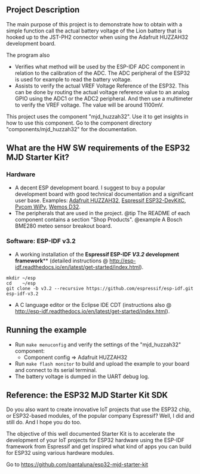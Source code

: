 ## Project Description
The main purpose of this project is to demonstrate how to obtain with a simple function call the actual battery voltage of the Lion battery that is hooked up to the JST-PH2 connector when using the Adafruit HUZZAH32 development board.



The program also

- Verifies what method will be used by the ESP-IDF ADC component in relation to the calibration of the ADC. The ADC peripheral of the ESP32 is used for example to read the battery voltage.
- Assists to verify the actual VREF Voltage Reference of the ESP32. This can be done by routing the actual voltage reference value to an analog GPIO using the ADC1 or the ADC2 peripheral. And then use a multimeter to verify the VREF voltage. The value will be around 1100mV.



This project uses the component "mjd_huzzah32". Use it to get insights in how to use this component. Go to the component directory "components/mjd_huzzah32" for the documentation.



## What are the HW SW requirements of the ESP32 MJD Starter Kit?

### Hardware

- A decent ESP development board. I suggest to buy a popular development board with good technical documentation and a significant user base. Examples: [Adafruit HUZZAH32](https://www.adafruit.com/product/3405),  [Espressif ESP32-DevKitC](http://espressif.com/en/products/hardware/esp32-devkitc/overview), [Pycom WiPy](https://pycom.io/hardware/), [Wemos D32](https://wiki.wemos.cc/products:d32:d32).
- The peripherals that are used in the project.
  @tip The README of each component contains a section "Shop Products".
  @example A Bosch BME280 meteo sensor breakout board.

### Software: ESP-IDF v3.2

- A working installation of the **Espressif ESP-IDF *V3.2* development framework**** (detailed instructions @ http://esp-idf.readthedocs.io/en/latest/get-started/index.html).

```
mkdir ~/esp
cd    ~/esp
git clone -b v3.2 --recursive https://github.com/espressif/esp-idf.git esp-idf-v3.2
```

- A C language editor or the Eclipse IDE CDT (instructions also @ http://esp-idf.readthedocs.io/en/latest/get-started/index.html).



## Running the example
- Run `make menuconfig` and verify the settings of the "mjd_huzzah32" component:
     - Component config => Adafruit HUZZAH32
- Run `make flash monitor` to build and upload the example to your board and connect to its serial terminal.
- The battery voltage is dumped in the UART debug log.



## Reference: the ESP32 MJD Starter Kit SDK

Do you also want to create innovative IoT projects that use the ESP32 chip, or ESP32-based modules, of the popular company Espressif? Well, I did and still do. And I hope you do too.

The objective of this well documented Starter Kit is to accelerate the development of your IoT projects for ESP32 hardware using the ESP-IDF framework from Espressif and get inspired what kind of apps you can build for ESP32 using various hardware modules.

Go to https://github.com/pantaluna/esp32-mjd-starter-kit

